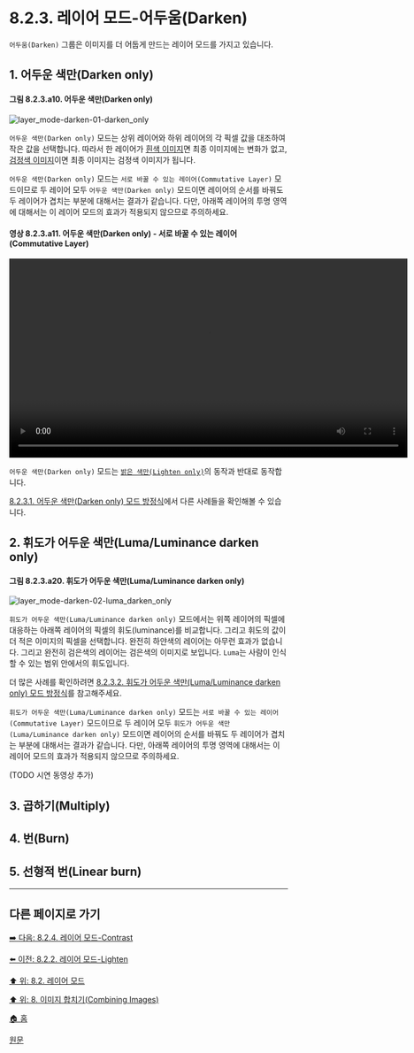 # 8.2.3. 레이어 모드-어두움(Darken)
`어두움(Darken)` 그룹은 이미지를 더 어둡게 만드는 레이어 모드를 가지고 있습니다.

## 1. 어두운 색만(Darken only)
#### 그림 8.2.3.a10. 어두운 색만(Darken only)
![layer_mode-darken-01-darken_only](https://github.com/wonder13662/gimp/assets/15767104/9da2f52f-87ab-4d09-9db1-f2386145745a)

`어두운 색만(Darken only)` 모드는 상위 레이어와 하위 레이어의 각 픽셀 값을 대조하여 작은 값을 선택합니다. 따라서 한 레이어가 [흰색 이미지](https://wonder13662.github.io/gimp/2.10.36_ko/08-02-03-darken-layer-modesx-01-darken_only_mode_equation.html#4-%EB%84%A4%EB%B2%88%EC%A7%B8-%EC%98%88%EC%A0%9C---%EC%95%84%EB%9E%98%EC%AA%BD-%EB%A0%88%EC%9D%B4%EC%96%B4%EA%B0%80-%ED%95%98%EC%96%80%EC%83%89)면 최종 이미지에는 변화가 없고, [검정색 이미지](https://wonder13662.github.io/gimp/2.10.36_ko/08-02-03-darken-layer-modesx-01-darken_only_mode_equation.html#3-%EC%84%B8%EB%B2%88%EC%A7%B8-%EC%98%88%EC%A0%9C---%EC%95%84%EB%9E%98%EC%AA%BD-%EB%A0%88%EC%9D%B4%EC%96%B4%EA%B0%80-%EA%B2%80%EC%9D%80%EC%83%89)이면 최종 이미지는 검정색 이미지가 됩니다.

`어두운 색만(Darken only)` 모드는 `서로 바꿀 수 있는 레이어(Commutative Layer)` 모드이므로 두 레이어 모두 `어두운 색만(Darken only)` 모드이면 레이어의 순서를 바꿔도 두 레이어가 겹치는 부분에 대해서는 결과가 같습니다. 다만, 아래쪽 레이어의 투명 영역에 대해서는 이 레이어 모드의 효과가 적용되지 않으므로 주의하세요.

#### 영상 8.2.3.a11. 어두운 색만(Darken only) - 서로 바꿀 수 있는 레이어(Commutative Layer)
<video controls="controls" width="720" src="https://github.com/wonder13662/gimp/assets/15767104/3e1f48f5-058d-436b-a845-ce46a35ac280"></video>

`어두운 색만(Darken only)` 모드는 [`밝은 색만(Lighten only)`](https://wonder13662.github.io/gimp/2.10.36_ko/08-02-02-lighten-layer-mode.html#1-%EB%B0%9D%EC%9D%80-%EC%83%89%EB%A7%8Clighten-only)의 동작과 반대로 동작합니다.

[8.2.3.1. 어두운 색만(Darken only) 모드 방정식](./08-02-03-darken-layer-modesx-01-darken_only_mode_equation.md)에서 다른 사례들을 확인해볼 수 있습니다.

## 2. 휘도가 어두운 색만(Luma/Luminance darken only)
#### 그림 8.2.3.a20. 휘도가 어두운 색만(Luma/Luminance darken only)
![layer_mode-darken-02-luma_darken_only](https://github.com/wonder13662/gimp/assets/15767104/b1c11680-b3b3-48fa-85e0-34f249abd281)

`휘도가 어두운 색만(Luma/Luminance darken only)` 모드에서는 위쪽 레이어의 픽셀에 대응하는 아래쪽 레이어의 픽셀의 휘도(luminance)를 비교합니다. 그리고 휘도의 값이 더 적은 이미지의 픽셀을 선택합니다. 완전히 하얀색의 레이어는 아무런 효과가 없습니다. 그리고 완전히 검은색의 레이어는 검은색의 이미지로 보입니다. `Luma`는 사람이 인식할 수 있는 범위 안에서의 휘도입니다.

더 많은 사례를 확인하려면 [8.2.3.2. 휘도가 어두운 색만(Luma/Luminance darken only) 모드 방정식](./08-02-03-darken-layer-modesx-02-luma_darken_only_mode_equation.md)를 참고해주세요.

`휘도가 어두운 색만(Luma/Luminance darken only)` 모드는 `서로 바꿀 수 있는 레이어(Commutative Layer)` 모드이므로 두 레이어 모두 `휘도가 어두운 색만(Luma/Luminance darken only)` 모드이면 레이어의 순서를 바꿔도 두 레이어가 겹치는 부분에 대해서는 결과가 같습니다. 다만, 아래쪽 레이어의 투명 영역에 대해서는 이 레이어 모드의 효과가 적용되지 않으므로 주의하세요.

(TODO 시연 동영상 추가)

## 3. 곱하기(Multiply)

## 4. 번(Burn)

## 5. 선형적 번(Linear burn)

***

## 다른 페이지로 가기
[➡️ 다음: 8.2.4. 레이어 모드-Contrast](./08-02-04-contrast-layer-modes.md)

[⬅️ 이전: 8.2.2. 레이어 모드-Lighten](./08-02-02-lighten-layer-mode.md)

[⬆️ 위: 8.2. 레이어 모드](./08-02-00-layer-modes.md)

[⬆️ 위: 8. 이미지 합치기(Combining Images)](./08-00-combining-images.md)

[🏠 홈](./00-home.md)

[원문](https://docs.gimp.org/2.10/ko/layer-mode-group-lighten.html)

